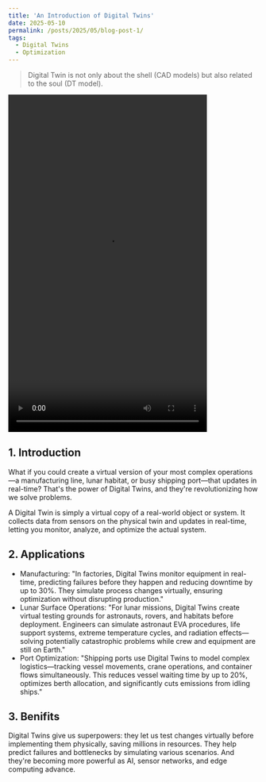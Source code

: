 ```yaml
---
title: 'An Introduction of Digital Twins'
date: 2025-05-10
permalink: /posts/2025/05/blog-post-1/
tags:
  - Digital Twins
  - Optimization
---
```

>Digital Twin is not only about the shell (CAD models) but also related to the soul (DT model).

<video width="400" height="680" controls>
<source src="https://storage.googleapis.com/post_haolin/Digital%20Twins%20The%20Virtual%20Revolution.mp4">
</video>

## 1. Introduction
What if you could create a virtual version of your most complex operations—a manufacturing line, lunar habitat, or busy shipping port—that updates in real-time? That's the power of Digital Twins, and they're revolutionizing how we solve problems.

A Digital Twin is simply a virtual copy of a real-world object or system. It collects data from sensors on the physical twin and updates in real-time, letting you monitor, analyze, and optimize the actual system.

## 2. Applications
* Manufacturing: "In factories, Digital Twins monitor equipment in real-time, predicting failures before they happen and reducing downtime by up to 30%. They simulate process changes virtually, ensuring optimization without disrupting production."
* Lunar Surface Operations: "For lunar missions, Digital Twins create virtual testing grounds for astronauts, rovers, and habitats before deployment. Engineers can simulate astronaut EVA procedures, life support systems, extreme temperature cycles, and radiation effects—solving potentially catastrophic problems while crew and equipment are still on Earth."
* Port Optimization: "Shipping ports use Digital Twins to model complex logistics—tracking vessel movements, crane operations, and container flows simultaneously. This reduces vessel waiting time by up to 20%, optimizes berth allocation, and significantly cuts emissions from idling ships."

## 3. Benifits
Digital Twins give us superpowers: they let us test changes virtually before implementing them physically, saving millions in resources. They help predict failures and bottlenecks by simulating various scenarios. And they're becoming more powerful as AI, sensor networks, and edge computing advance.
